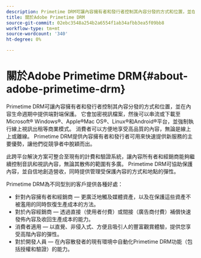 ```yaml
---
description: Primetime DRM可讓內容擁有者和發行者控制其內容分發的方式和位置，並在內容生命週期中提供端對端保護。 它會加密視訊檔案，然後可以串流或下載至Microsoft® Windows®、Apple®Mac OS®、Linux®和Android®平台，並強制執行線上視訊出租等商業模式。 消費者可以方便地享受高品質的內容，無論是線上上或離線。 Primetime DRM提供內容擁有者和發行者可用來快速提供新服務的主要優勢，讓他們從競爭者中脫穎而出。
title: 關於Adobe Primetime DRM
source-git-commit: 02ebc3548a254b2a6554f1ab34afbb3ea5f09bb8
workflow-type: tm+mt
source-wordcount: '340'
ht-degree: 0%

---
```


# 關於Adobe Primetime DRM{#about-adobe-primetime-drm}

Primetime DRM可讓內容擁有者和發行者控制其內容分發的方式和位置，並在內容生命週期中提供端對端保護。 它會加密視訊檔案，然後可以串流或下載至Microsoft® Windows®、Apple®Mac OS®、Linux®和Android®平台，並強制執行線上視訊出租等商業模式。 消費者可以方便地享受高品質的內容，無論是線上上或離線。 Primetime DRM提供內容擁有者和發行者可用來快速提供新服務的主要優勢，讓他們從競爭者中脫穎而出。

此跨平台解決方案可整合至現有的計費和驗證系統，讓內容所有者和經銷商能夠繼續控制音訊和視訊內容，無論其散佈的範圍有多廣。 Primetime DRM可協助保護內容，並自信地創造營收，同時提供管理受保護內容的方式和地點的彈性。

Primetime DRM為不同型別的客戶提供各種好處：

* 針對內容擁有者和經銷商 — 更廣泛地觸及媒體資產，以及在保護這些資產不被濫用的同時恢復生產成本的方法。
* 對於內容經銷商 — 透過直接（使用者付費）或間接（廣告商付費）補償快速發佈內容及收回生產成本的能力。
* 消費者適用 — 以直覺、非侵入式、方便且吸引人的豐富觀賞體驗，提供您享受高階內容的彈性。
* 對於開發人員 — 在內容散發者的現有環境中自動化Primetime DRM功能（包括授權和驗證）的能力。
